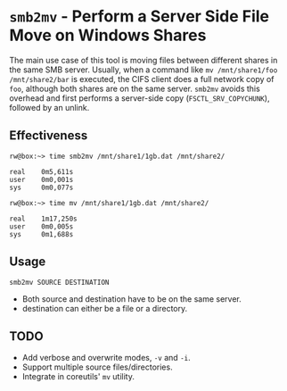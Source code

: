 # `smb2mv` - Perform a Server Side File Move on Windows Shares

The main use case of this tool is moving files between different shares
in the same SMB server.
Usually, when a command like `mv /mnt/share1/foo /mnt/share2/bar` is executed,
the CIFS client does a full network copy of `foo`, although both shares are on
the same server.
`smb2mv` avoids this overhead and first performs a server-side copy (`FSCTL_SRV_COPYCHUNK`),
followed by an unlink.

## Effectiveness

	rw@box:~> time smb2mv /mnt/share1/1gb.dat /mnt/share2/

	real    0m5,611s
	user    0m0,001s
	sys     0m0,077s

	rw@box:~> time mv /mnt/share1/1gb.dat /mnt/share2/

	real    1m17,250s
	user    0m0,005s
	sys     0m1,688s


## Usage

	smb2mv SOURCE DESTINATION

- Both source and destination have to be on the same server.
- destination can either be a file or a directory.

## TODO

- Add verbose and overwrite modes, `-v` and `-i`.
- Support multiple source files/directories.
- Integrate in coreutils' `mv` utility.
